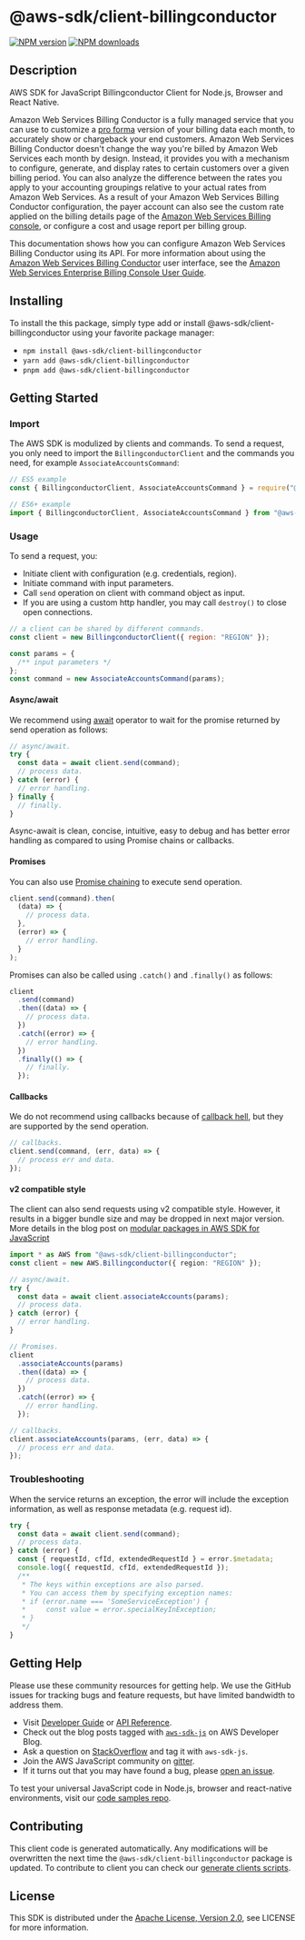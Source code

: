<!-- generated file, do not edit directly -->

# @aws-sdk/client-billingconductor

[![NPM version](https://img.shields.io/npm/v/@aws-sdk/client-billingconductor/latest.svg)](https://www.npmjs.com/package/@aws-sdk/client-billingconductor)
[![NPM downloads](https://img.shields.io/npm/dm/@aws-sdk/client-billingconductor.svg)](https://www.npmjs.com/package/@aws-sdk/client-billingconductor)

## Description

AWS SDK for JavaScript Billingconductor Client for Node.js, Browser and React Native.

<p>Amazon Web Services Billing Conductor is a fully managed service that you can use
to customize a <a href="https://docs.aws.amazon.com/enterprisebilling/6b7c01c5-b592-467e-9769-90052eaf359c/userguide/understanding-eb.html#eb-other-definitions">pro forma</a> version of your billing data each month, to accurately show or chargeback
your end customers. Amazon Web Services Billing Conductor doesn't change the way
you're billed by Amazon Web Services each month by design. Instead, it provides you with a
mechanism to configure, generate, and display rates to certain customers over a given billing
period. You can also analyze the difference between the rates you apply to your accounting
groupings relative to your actual rates from Amazon Web Services. As a result of your Amazon Web Services Billing Conductor configuration, the payer account can also see the
custom rate applied on the billing details page of the <a href="https://console.aws.amazon.com/billing">Amazon Web Services Billing console</a>, or configure a cost and usage report per
billing group.</p>
<p>This documentation shows how you can configure Amazon Web Services Billing Conductor using its
API. For more information about using the <a href="https://console.aws.amazon.com/enterprisebilling/">Amazon Web Services
Billing Conductor</a> user interface, see the <a href="https://docs.aws.amazon.com/enterprisebilling/6b7c01c5-b592-467e-9769-90052eaf359c/userguide/what-is-enterprisebilling.html"> Amazon Web Services Enterprise
Billing Console User Guide</a>.</p>

## Installing

To install the this package, simply type add or install @aws-sdk/client-billingconductor
using your favorite package manager:

- `npm install @aws-sdk/client-billingconductor`
- `yarn add @aws-sdk/client-billingconductor`
- `pnpm add @aws-sdk/client-billingconductor`

## Getting Started

### Import

The AWS SDK is modulized by clients and commands.
To send a request, you only need to import the `BillingconductorClient` and
the commands you need, for example `AssociateAccountsCommand`:

```js
// ES5 example
const { BillingconductorClient, AssociateAccountsCommand } = require("@aws-sdk/client-billingconductor");
```

```ts
// ES6+ example
import { BillingconductorClient, AssociateAccountsCommand } from "@aws-sdk/client-billingconductor";
```

### Usage

To send a request, you:

- Initiate client with configuration (e.g. credentials, region).
- Initiate command with input parameters.
- Call `send` operation on client with command object as input.
- If you are using a custom http handler, you may call `destroy()` to close open connections.

```js
// a client can be shared by different commands.
const client = new BillingconductorClient({ region: "REGION" });

const params = {
  /** input parameters */
};
const command = new AssociateAccountsCommand(params);
```

#### Async/await

We recommend using [await](https://developer.mozilla.org/en-US/docs/Web/JavaScript/Reference/Operators/await)
operator to wait for the promise returned by send operation as follows:

```js
// async/await.
try {
  const data = await client.send(command);
  // process data.
} catch (error) {
  // error handling.
} finally {
  // finally.
}
```

Async-await is clean, concise, intuitive, easy to debug and has better error handling
as compared to using Promise chains or callbacks.

#### Promises

You can also use [Promise chaining](https://developer.mozilla.org/en-US/docs/Web/JavaScript/Guide/Using_promises#chaining)
to execute send operation.

```js
client.send(command).then(
  (data) => {
    // process data.
  },
  (error) => {
    // error handling.
  }
);
```

Promises can also be called using `.catch()` and `.finally()` as follows:

```js
client
  .send(command)
  .then((data) => {
    // process data.
  })
  .catch((error) => {
    // error handling.
  })
  .finally(() => {
    // finally.
  });
```

#### Callbacks

We do not recommend using callbacks because of [callback hell](http://callbackhell.com/),
but they are supported by the send operation.

```js
// callbacks.
client.send(command, (err, data) => {
  // process err and data.
});
```

#### v2 compatible style

The client can also send requests using v2 compatible style.
However, it results in a bigger bundle size and may be dropped in next major version. More details in the blog post
on [modular packages in AWS SDK for JavaScript](https://aws.amazon.com/blogs/developer/modular-packages-in-aws-sdk-for-javascript/)

```ts
import * as AWS from "@aws-sdk/client-billingconductor";
const client = new AWS.Billingconductor({ region: "REGION" });

// async/await.
try {
  const data = await client.associateAccounts(params);
  // process data.
} catch (error) {
  // error handling.
}

// Promises.
client
  .associateAccounts(params)
  .then((data) => {
    // process data.
  })
  .catch((error) => {
    // error handling.
  });

// callbacks.
client.associateAccounts(params, (err, data) => {
  // process err and data.
});
```

### Troubleshooting

When the service returns an exception, the error will include the exception information,
as well as response metadata (e.g. request id).

```js
try {
  const data = await client.send(command);
  // process data.
} catch (error) {
  const { requestId, cfId, extendedRequestId } = error.$metadata;
  console.log({ requestId, cfId, extendedRequestId });
  /**
   * The keys within exceptions are also parsed.
   * You can access them by specifying exception names:
   * if (error.name === 'SomeServiceException') {
   *     const value = error.specialKeyInException;
   * }
   */
}
```

## Getting Help

Please use these community resources for getting help.
We use the GitHub issues for tracking bugs and feature requests, but have limited bandwidth to address them.

- Visit [Developer Guide](https://docs.aws.amazon.com/sdk-for-javascript/v3/developer-guide/welcome.html)
  or [API Reference](https://docs.aws.amazon.com/AWSJavaScriptSDK/v3/latest/index.html).
- Check out the blog posts tagged with [`aws-sdk-js`](https://aws.amazon.com/blogs/developer/tag/aws-sdk-js/)
  on AWS Developer Blog.
- Ask a question on [StackOverflow](https://stackoverflow.com/questions/tagged/aws-sdk-js) and tag it with `aws-sdk-js`.
- Join the AWS JavaScript community on [gitter](https://gitter.im/aws/aws-sdk-js-v3).
- If it turns out that you may have found a bug, please [open an issue](https://github.com/aws/aws-sdk-js-v3/issues/new/choose).

To test your universal JavaScript code in Node.js, browser and react-native environments,
visit our [code samples repo](https://github.com/aws-samples/aws-sdk-js-tests).

## Contributing

This client code is generated automatically. Any modifications will be overwritten the next time the `@aws-sdk/client-billingconductor` package is updated.
To contribute to client you can check our [generate clients scripts](https://github.com/aws/aws-sdk-js-v3/tree/main/scripts/generate-clients).

## License

This SDK is distributed under the
[Apache License, Version 2.0](http://www.apache.org/licenses/LICENSE-2.0),
see LICENSE for more information.
